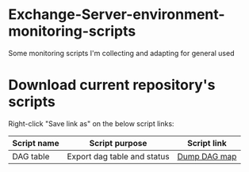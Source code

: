 # Exchange-Server-environment-monitoring-scripts

Some monitoring scripts I'm collecting and adapting for general used

# Download current repository's scripts

Right-click "Save link as" on the below script links:

|Script name|Script purpose|Script link|
|-----------|--------------|-----------|
|DAG table | Export dag table and status | [Dump DAG map](https://raw.githubusercontent.com/SammyKrosoft/Exchange-Server-environment-monitoring-scripts/main/ExchangeDAGDatabaseDistributionTable.ps1)|
